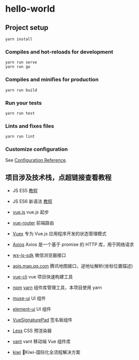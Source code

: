 # hello-world

## Project setup
```
yarn install
```

### Compiles and hot-reloads for development
```
yarn run serve
yarn run go
```

### Compiles and minifies for production
```
yarn run build
```

### Run your tests
```
yarn run test
```

### Lints and fixes files
```
yarn run lint
```

### Customize configuration
See [Configuration Reference](https://cli.vuejs.org/config/).

## 项目涉及技术栈，点超链接查看教程

- JS ES5 [教程](https://wangdoc.com/javascript/)
- JS ES6 新语法 [教程](http://es6.ruanyifeng.com/#README)


- [vue.js](https://cn.vuejs.org/v2/guide/) vue.js 起步
- [vue-router](https://router.vuejs.org/zh/) 前端路由
- [Vuex](https://vuex.vuejs.org/zh/) 专为 Vue.js 应用程序开发的状态管理模式
- [Axios](http://www.axios-js.com/zh-cn/docs/index.html) Axios 是一个基于 promise 的 HTTP 库，用于网络请求
- [wx-js-sdk](https://mp.weixin.qq.com/wiki?t=resource/res_main&id=mp1421141115) 微信浏览器接口
- [apis.map.qq.com](https://lbs.qq.com/webservice_v1/guide-gcoder.html) 腾讯地图接口，逆地址解析(坐标位置描述)
- [vue-cli](https://cli.vuejs.org/zh/guide/) vue 项目快速构建工具
- [npm](https://www.npmjs.cn/) [yarn](https://yarnpkg.com/zh-Hans/docs/getting-started) 组件库管理工具，本项目使用 yarn
- [muse-ui](https://muse-ui.org/#/zh-CN/installation) UI 组件
- [element-ui](https://element.eleme.cn/#/zh-CN/component/installation) UI 组件
- [VueSignaturePad](https://github.com/szimek/signature_pad) 签名板组件
- [Less](http://lesscss.org/) CSS 预渲染器

- [vant](https://github.com/youzan/vant) vant 移动端 Vue 组件库
- [kiwi](https://github.com/alibaba/kiwi) 🐤Kiwi-国际化全流程解决方案